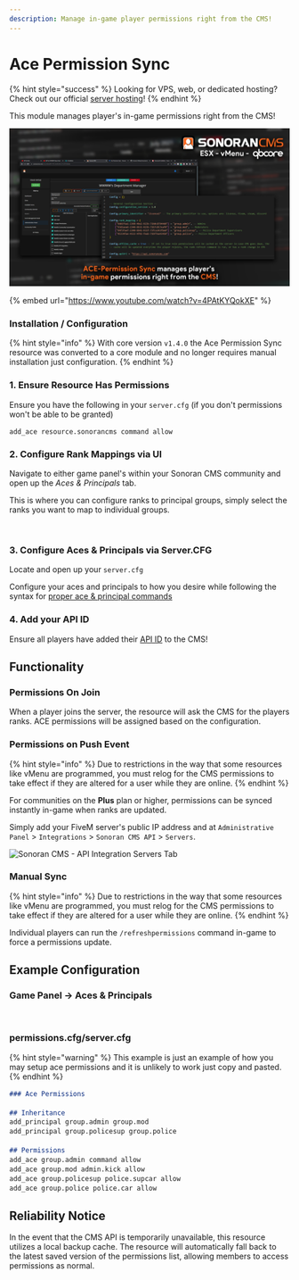 ```yaml
---
description: Manage in-game player permissions right from the CMS!
---
```


# Ace Permission Sync

{% hint style="success" %}
Looking for VPS, web, or dedicated hosting? Check out our official [server hosting](../../../../../other-products/server-hosting.md)!
{% endhint %}

This module manages player's in-game permissions right from the CMS!

![Sonoran CMS - ACE Permission Sync](../../../../../.gitbook/assets/CMS-Ace-Sync.png)

{% embed url="https://www.youtube.com/watch?v=4PAtKYQokXE" %}

### Installation / Configuration

{% hint style="info" %}
With core version `v1.4.0` the Ace Permission Sync resource was converted to a core module and no longer requires manual installation just configuration.
{% endhint %}

### 1. Ensure Resource Has Permissions

Ensure you have the following in your `server.cfg` (if you don't permissions won't be able to be granted)

```
add_ace resource.sonorancms command allow
```

### 2. Configure Rank Mappings via UI

Navigate to either game panel's within your Sonoran CMS community and open up the _Aces & Principals_ tab.

This is where you can configure ranks to principal groups, simply select the ranks you want to map to individual groups.

<figure><img src="https://i.imgur.com/j5XTpYT.png" alt=""><figcaption></figcaption></figure>

### 3. Configure Aces & Principals via Server.CFG

Locate and open up your `server.cfg`

Configure your aces and principals to how you desire while following the syntax for [proper ace & principal commands](https://forum.cfx.re/t/basic-aces-principals-overview-guide/90917)

### 4. Add your API ID

Ensure all players have added their [API ID](../../../../../developer-api-documentation/api-integration/getting-started/api-id-system.md) to the CMS!

## Functionality

### Permissions On Join

When a player joins the server, the resource will ask the CMS for the players ranks. ACE permissions will be assigned based on the configuration.

### Permissions on Push Event

{% hint style="info" %}
Due to restrictions in the way that some resources like vMenu are programmed, you must relog for the CMS permissions to take effect if they are altered for a user while they are online.
{% endhint %}

For communities on the **Plus** plan or higher, permissions can be synced instantly in-game when ranks are updated.

Simply add your FiveM server's public IP address and at `Administrative Panel` > `Integrations` > `Sonoran CMS API` > `Servers`.

![Sonoran CMS - API Integration Servers Tab](../../../../../.gitbook/assets/CMS\_ApiIntegrationServersTab.png)

### Manual Sync

{% hint style="info" %}
Due to restrictions in the way that some resources like vMenu are programmed, you must relog for the CMS permissions to take effect if they are altered for a user while they are online.
{% endhint %}

Individual players can run the `/refreshpermissions` command in-game to force a permissions update.

## Example Configuration

### Game Panel -> Aces & Principals

<figure><img src="https://i.imgur.com/D3T5ZYw.png" alt=""><figcaption></figcaption></figure>

### permissions.cfg/server.cfg

{% hint style="warning" %}
This example is just an example of how you may setup ace permissions and it is unlikely to work just copy and pasted.
{% endhint %}

```markdown
### Ace Permissions

## Inheritance
add_principal group.admin group.mod
add_principal group.policesup group.police

## Permissions
add_ace group.admin command allow
add_ace group.mod admin.kick allow
add_ace group.policesup police.supcar allow
add_ace group.police police.car allow
```

## Reliability Notice

In the event that the CMS API is temporarily unavailable, this resource utilizes a local backup cache. The resource will automatically fall back to the latest saved version of the permissions list, allowing members to access permissions as normal.
